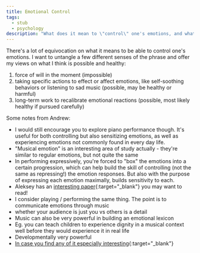 ```yaml
---
title: Emotional Control
tags:
  - stub
  - psychology
description: "What does it mean to \"control\" one's emotions, and what's healthy or even possible?"
---
```


There's a lot of equivocation on what it means to be able to control one's emotions. I want to untangle a few different senses of the phrase and offer my views on what I think is possible and healthy:

1. force of will in the moment (impossible)
2. taking specific actions to effect or affect emotions, like self-soothing behaviors or listening to sad music (possible, may be healthy or harmful)
3. long-term work to recalibrate emotional reactions (possible, most likely healthy if pursued carefully)

Some notes from Andrew:

* I would still encourage you to explore piano performance though. It's useful for both controlling but also sensitizing emotions, as well as experiencing emotions not commonly found in every day life.
* "Musical emotion" is an interesting area of study actually - they're similar to regular emotions, but not quite the same
* In performing expressively, you're forced to "box" the emotions into a certain progression, which can help build the skill of controlling (not the same as repressing!) the emotion responses. But also with the purpose of expressing each emotion maximally, builds sensitivity to each.
* Aleksey has an [interesting paper](https://www.academia.edu/8648360/Can_Music_Hurt_-_Music_and_Violence){:target="&lowbar;blank"} you may want to read!
* I consider playing / performing the same thing. The point is to communicate emotions through music
* whether your audience is just you vs others is a detail
* Music can also be very powerful in building an emotional lexicon
* Eg. you can teach children to experience dignity in a musical context well before they would experience it in real life
* Developmentally very powerful
* [In case you find any of it especially interesting](http://www.alekseynikolsky.com/research){:target="&lowbar;blank"}
